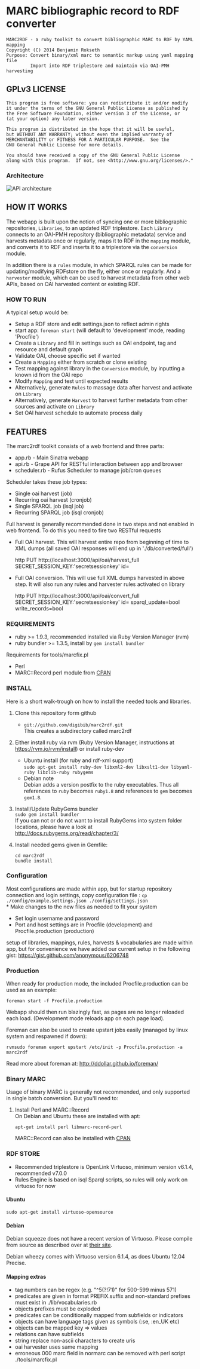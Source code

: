 # MARC bibliographic record to RDF converter

    MARC2RDF - a ruby toolkit to convert bibliographic MARC to RDF by YAML mapping
    Copyright (C) 2014 Benjamin Rokseth
    Purpose: Convert binary/xml marc to semantic markup using yaml mapping file
             Import into RDF triplestore and maintain via OAI-PMH harvesting

## GPLv3 LICENSE
    
    This program is free software: you can redistribute it and/or modify
    it under the terms of the GNU General Public License as published by
    the Free Software Foundation, either version 3 of the License, or
    (at your option) any later version.

    This program is distributed in the hope that it will be useful,
    but WITHOUT ANY WARRANTY; without even the implied warranty of
    MERCHANTABILITY or FITNESS FOR A PARTICULAR PURPOSE.  See the
    GNU General Public License for more details.

    You should have received a copy of the GNU General Public License
    along with this program.  If not, see <http://www.gnu.org/licenses/>."

### Architecture
![API architecture](https://github.com/digibib/marc2rdf/raw/master/doc/schematics.png)

## HOW IT WORKS

The webapp is built upon the notion of syncing one or more bibliographic repositories, `Libraries`, to an updated 
RDF triplestore. Each `Library` connects to an OAI-PMH repository (bibliographic metadata) service and harvests 
metadata once or regularly, maps it to RDF in the `mapping` module, and converts it to RDF and inserts it to
a triplestore via the `conversion` module.

In addition there is a `rules` module, in which SPARQL rules can be made for updating/modifying RDFstore on the fly, 
either once or regularly. And a `harvester` module, which can be used to harvest metadata from other web APIs, 
based on OAI harvested content or existing RDF.

### HOW TO RUN

A typical setup would be:

* Setup a RDF store and edit settings.json to reflect admin rights
* start app: `foreman start` (will default to 'development' mode, reading 'Procfile')
* Create a `Library` and fill in settings such as OAI endpoint, tag and resource and default graph
* Validate OAI, choose specific set if wanted
* Create a `Mapping` either from scratch or clone existing
* Test mapping against library in the `Conversion` module, by inputting a known id from the OAI repo
* Modify `Mapping` and test until expected results
* Alternatively, generate `Rules` to massage data after harvest and activate on `Library`
* Alternatively, generate `Harvest` to harvest further metadata from other sources and activate on `Library`
* Set OAI harvest schedule to automate process daily 


## FEATURES

The marc2rdf toolkit consists of a web frontend and three parts:

* app.rb       - Main Sinatra webapp
* api.rb       - Grape API for RESTful interaction between app and browser 
* scheduler.rb - Rufus Scheduler to manage job/cron queues

Scheduler takes these job types:

* Single oai harvest (job)
* Recurring oai harvest (cronjob)
* Single SPARQL job (isql job) 
* Recurring SPARQL job (isql cronjob)

Full harvest is generally recommended done in two steps and not enabled in web frontend.
To do this you need to fire two RESTful requests

* Full OAI harvest. This will harvest entire repo from beginning of time to XML dumps
(all saved OAI responses will end up in './db/converted/full')

    http PUT http://localhost:3000/api/oai/harvest_full \
      SECRET_SESSION_KEY:'secretsessionkey' id=<id of library>

* Full OAI conversion. This will use full XML dumps harvested in above step.
It will also run any rules and harvester rules activated on library

    http PUT http://localhost:3000/api/oai/convert_full \
      SECRET_SESSION_KEY:'secretsessionkey' id=<id of library>
      sparql_update=bool write_records=bool

### REQUIREMENTS

* ruby >= 1.9.3, recommended installed via Ruby Version Manager (rvm)
* ruby bundler >= 1.3.5, install by `gem install bundler`

Requirements for tools/marcfix.pl

 * Perl
 * MARC::Record perl module from [CPAN](http://search.cpan.org/~gmcharlt/MARC-Record-2.0.3/lib/MARC/Record.pm)

### INSTALL

Here is a short walk-trough on how to install the needed tools and libraries.

1. Clone this repository form github  
	* ```git://github.com/digibib/marc2rdf.git```  
	This creates a subdirectory called marc2rdf

1. Either install ruby via rvm (Ruby Version Manager, instructions at https://rvm.io/rvm/install) or install ruby-dev  
	*  Ubuntu install (for ruby and rdf-xml support)  
	```sudo apt-get install ruby-dev libxml2-dev libxslt1-dev libyaml-ruby libzlib-ruby rubygems```  
	* Debian note  
	Debian adds a version postfix to the ruby executables. Thus all references to `ruby` becomes 
	`ruby1.8` and references to `gem` becomes `gem1.8`.

1. Install/Update RubyGems bundler  
	```sudo gem install bundler```  
	If you can not or do not want to install RubyGems into system folder locations, please have a look at 
	http://docs.rubygems.org/read/chapter/3/

1. Install needed gems given in Gemfile:  
	```
	cd marc2rdf
	bundle install
	```

### Configuration

  Most configurations are made within app, but for startup repository connection and login settings, 
  copy configuration file  :
	```
	cp ./config/example.settings.json ./config/settings.json
	```  
	* Make changes to the new files as needed to fit your system
  * Set login username and password 
  * Port and host settings are in Procfile (development) and Procfile.production (production)

  setup of libraries, mappings, rules, harvests & vocabularies are made within app, 
  but for convenience we have added our current setup in the following gist:
  https://gist.github.com/anonymous/6206748

### Production

  When ready for production mode, the included Procfile.production can be used as an example:
  
  `foreman start -f Procfile.production`
  
  Webapp should then run blazingly fast, as pages are no longer reloaded each load. (Development
  mode reloads app on each page load).
  
  Foreman can also be used to create upstart jobs easily (managed by linux system and respawned if down):
  
  `rvmsudo foreman export upstart /etc/init -p Procfile.production -a marc2rdf`
  
  Read more about foreman at: http://ddollar.github.io/foreman/
  
### Binary MARC
  
Usage of binary MARC is generally not recommended, and only supported in single batch conversion. But you'll need to:

1. Install Perl and MARC::Record  
	On Debian and Ubuntu these are installed with apt:  
	```
	apt-get install perl libmarc-record-perl
	```  
	MARC::Record can also be installed with 
	[CPAN](http://search.cpan.org/~gmcharlt/MARC-Record-2.0.3/lib/MARC/Record.pm)  

### RDF STORE

 * Recommended triplestore is OpenLink Virtuoso, minimum version v6.1.4, recommended v7.0.0
 * Rules Engine is based on isql Sparql scripts, so rules will only work on virtuoso for now 

#### Ubuntu

```
sudo apt-get install virtuoso-opensource
```

#### Debian

Debian squeeze does not have a recent version of Virtuoso. Please compile from source as described 
over at [their site](http://virtuoso.openlinksw.com/dataspace/dav/wiki/Main/VOSDebianNotes). 

Debian wheezy comes with Virtuoso version 6.1.4, as does Ubuntu 12.04 Precise.

#### Mapping extras

* tag numbers can be regex (e.g. "^5(?!71)" for 500-599 minus 571)
* predicates are given in format PREFIX.suffix and non-standard prefixes must exist in ./lib/vocabularies.rb
* objects prefixes must be exploded 
* predicates can be conditionally mapped from subfields or indicators
* objects can have language tags given as symbols (:se, :en_UK etc)
* objects can be mapped key => values
* relations can have subfields
* string replace non-ascii characters to create uris
* oai harvester uses same mapping
* erroneous 000 marc field in normarc can be removed with perl script ./tools/marcfix.pl

